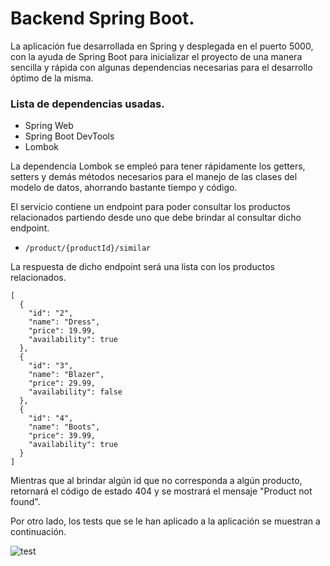 # Backend Spring Boot.

La aplicación fue desarrollada en Spring y desplegada en el puerto 5000, con la ayuda de Spring Boot para inicializar el proyecto de una manera sencilla y rápida con algunas dependencias necesarias para el desarrollo óptimo de la misma.

### Lista de dependencias usadas.
- Spring Web
- Spring Boot DevTools
- Lombok

La dependencia Lombok se empleó para tener rápidamente los getters, setters y demás métodos necesarios para el manejo de las clases del modelo de datos, ahorrando bastante tiempo y código.

El servicio contiene un endpoint para poder consultar los productos relacionados partiendo desde uno que debe brindar al consultar dicho endpoint.

- `/product/{productId}/similar`

La respuesta de dicho endpoint será una lista con los productos relacionados.
```
[
  {
    "id": "2",
    "name": "Dress",
    "price": 19.99,
    "availability": true
  },
  {
    "id": "3",
    "name": "Blazer",
    "price": 29.99,
    "availability": false
  },
  {
    "id": "4",
    "name": "Boots",
    "price": 39.99,
    "availability": true
  }
]
```

Mientras que al brindar algún id que no corresponda a algún producto, retornará el código de estado 404 y se mostrará el mensaje "Product not found".

Por otro lado, los tests que se le han aplicado a la aplicación se muestran a continuación.

![test](https://res.cloudinary.com/dmjgwv0zs/image/upload/v1649301644/Screenshot_1_oxwdjq.png "test")
